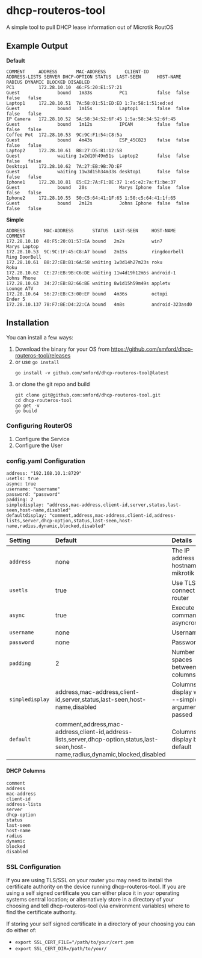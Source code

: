 # dhcp-routeros-tool

A simple tool to pull DHCP lease information out of Microtik RoutOS

## Example Output
**Default**
```
COMMENT     ADDRESS       MAC-ADDRESS       CLIENT-ID           ADDRESS-LISTS SERVER DHCP-OPTION STATUS  LAST-SEEN      HOST-NAME     RADIUS DYNAMIC BLOCKED DISABLED 
PC1         172.28.10.10  46:F5:20:E1:57:21                                   Guest              bound   1m33s          PC1           false  false   false   false    
Laptop1     172.28.10.51  7A:58:01:51:ED:ED 1:7a:58:1:51:ed:ed                Guest              bound   1m15s          Laptop1       false  false   false   false    
IP Camera   172.28.10.52  5A:58:34:52:6F:45 1:5a:58:34:52:6f:45               Guest              bound   1m12s          IPCAM         false  false   false   false    
Coffee Pot  172.28.10.53  9C:9C:F1:54:C8:5a                                   Guest              bound   4m43s          ESP_45C823    false  false   false   false    
Laptop2     172.28.10.61  B8:27:D5:B1:12:58                                   Guest              waiting 1w2d10h49m51s  Laptop2       false  false   false   false    
Desktop1    172.28.10.62  7A:27:EB:9B:7D:EF                                   Guest              waiting 11w3d15h34m33s desktop1      false  false   false   false    
Iphone1     172.28.10.81  E5:E2:7A:F1:BE:37 1:e5:e2:7a:f1:be:37               Guest              bound   20s            Marys Iphone  false  false   false   false    
Iphone2     172.28.10.55  50:C5:64:41:1F:65 1:50:c5:64:41:1f:65               Guest              bound   2m12s          Johns Iphone  false  false   false   false
```

**Simple**
```
ADDRESS       MAC-ADDRESS       STATUS  LAST-SEEN     HOST-NAME        COMMENT
172.28.10.10  40:F5:20:01:57:EA bound   2m2s          win7             Marys Laptop
172.28.10.53  9C:9C:1F:45:C8:A7 bound   2m15s         ringdoorbell     Ring DoorBell
172.28.10.61  B8:27:EB:B1:6A:58 waiting 1w3d14h27m23s roku             Roku
172.28.10.62  CE:27:EB:9B:C6:DE waiting 11w4d19h12m5s android-1        Johns Phone
172.28.10.63  34:27:EB:B2:66:BE waiting 8w1d15h59m49s appletv          Lounge ATV
172.28.10.64  56:27:EB:C3:00:EF bound   4m36s         octopi           Ender 5
172.28.10.137 78:F7:BE:D4:22:CA bound   4m8s          android-323asd0
```

## Installation

You can install a few ways:

1. Download the binary for your OS from https://github.com/smford/dhcp-routeros-tool/releases
1. or use `go install`
   ```
   go install -v github.com/smford/dhcp-routeros-tool@latest
   ```
1. or clone the git repo and build
   ```
   git clone git@github.com:smford/dhcp-routeros-tool.git
   cd dhcp-routeros-tool
   go get -v
   go build
   ```

### Configuring RouterOS
1. Configure the Service
1. Configure the User

### config.yaml Configuration
```
address: "192.168.10.1:8729"
usetls: true
async: true
username: "username"
password: "password"
padding: 2
simpledisplay: "address,mac-address,client-id,server,status,last-seen,host-name,disabled"
defaultdisplay: "comment,address,mac-address,client-id,address-lists,server,dhcp-option,status,last-seen,host-name,radius,dynamic,blocked,disabled"
```

| Setting | Default | Details |
|:--|:--|:--|
| `address` | none | The IP address or hostname of mikrotik router |
| `usetls` | true | Use TLS to connect to router |
| `async` | true | Execute commands asyncronously |
| `username` | none | Username |
| `password` | none | Password |
| `padding` | 2 | Number of spaces between columns |
| `simpledisplay` | address,mac-address,client-id,server,status,last-seen,host-name,disabled | Columns to display when --simple argument passed |
| `default` | comment,address,mac-address,client-id,address-lists,server,dhcp-option,status,last-seen,host-name,radius,dynamic,blocked,disabled | Columns to display by default |

#### DHCP Columns
```
comment
address
mac-address
client-id
address-lists
server
dhcp-option
status
last-seen
host-name
radius
dynamic
blocked
disabled
```

### SSL Configuration

If you are using TLS/SSL on your router you may need to install the certificate authority on the device running dhcp-routeros-tool.  If you are using a self signed certificate you can either place it in your operating systems central location; or alternatively store in a directory of your choosing and tell dhcp-routeros-tool (via environment variables) where to find the certificate authority.

If storing your self signed certificate in a directory of your choosing you can do either of:
- `export SSL_CERT_FILE="/path/to/your/cert.pem`
- `export SSL_CERT_DIR=/path/to/your/`
